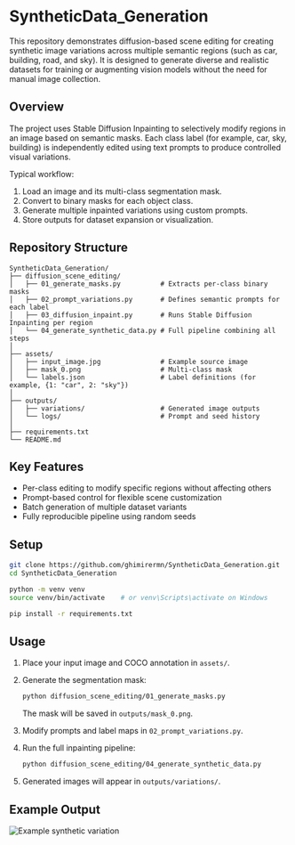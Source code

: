 # SyntheticData_Generation

This repository demonstrates diffusion-based scene editing for creating synthetic image variations across multiple semantic regions (such as car, building, road, and sky). It is designed to generate diverse and realistic datasets for training or augmenting vision models without the need for manual image collection.

## Overview

The project uses Stable Diffusion Inpainting to selectively modify regions in an image based on semantic masks. Each class label (for example, car, sky, building) is independently edited using text prompts to produce controlled visual variations.

Typical workflow:

1. Load an image and its multi-class segmentation mask.
2. Convert to binary masks for each object class.
3. Generate multiple inpainted variations using custom prompts.
4. Store outputs for dataset expansion or visualization.

## Repository Structure

```
SyntheticData_Generation/
├── diffusion_scene_editing/
│   ├── 01_generate_masks.py          # Extracts per-class binary masks
│   ├── 02_prompt_variations.py       # Defines semantic prompts for each label
│   ├── 03_diffusion_inpaint.py       # Runs Stable Diffusion Inpainting per region
│   └── 04_generate_synthetic_data.py # Full pipeline combining all steps
│
├── assets/
│   ├── input_image.jpg               # Example source image
│   ├── mask_0.png                    # Multi-class mask
│   └── labels.json                   # Label definitions (for example, {1: "car", 2: "sky"})
│
├── outputs/
│   ├── variations/                   # Generated image outputs
│   └── logs/                         # Prompt and seed history
│
├── requirements.txt
└── README.md
```

## Key Features

* Per-class editing to modify specific regions without affecting others
* Prompt-based control for flexible scene customization
* Batch generation of multiple dataset variants
* Fully reproducible pipeline using random seeds

## Setup

```bash
git clone https://github.com/ghimirermn/SyntheticData_Generation.git
cd SyntheticData_Generation

python -m venv venv
source venv/bin/activate    # or venv\Scripts\activate on Windows

pip install -r requirements.txt
```

## Usage

1. Place your input image and COCO annotation in `assets/`.
2. Generate the segmentation mask:

   ```bash
   python diffusion_scene_editing/01_generate_masks.py
   ```

   The mask will be saved in `outputs/mask_0.png`.
3. Modify prompts and label maps in `02_prompt_variations.py`.
4. Run the full inpainting pipeline:

   ```bash
   python diffusion_scene_editing/04_generate_synthetic_data.py
   ```
5. Generated images will appear in `outputs/variations/`.

## Example Output

![Example synthetic variation](https://github.com/ghimirermn/SyntheticData_Generation/blob/main/output/demo.gif)

